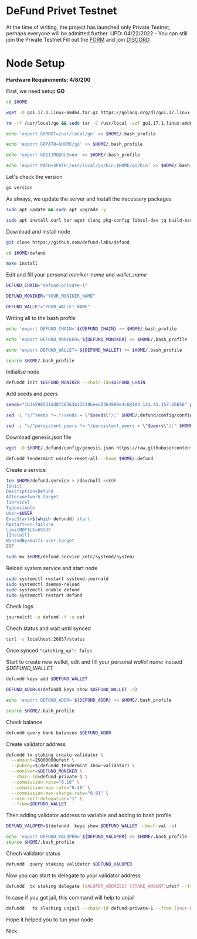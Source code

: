 # **DeFund Privet Testnet**

At the time of writing, the project has launched only Private Testnet, perhaps everyone will be admitted further.
UPD: 04/22/2022 - You can still join the Private Testnet
Fill out the [FORM](https://docs.google.com/forms/d/e/1FAIpQLSfqw1F6cDCsEt1Qmn70oIp3tdvcPFvRyk9Nd4mFacelhzQFYA/viewform) and join [DISCORD](https://discord.gg/5D4Mdetf)

# **Node Setup**

**Hardware Requirements: 4/8/200**

First, we need setup **GO**

```bash
cd $HOME

wget -O go1.17.1.linux-amd64.tar.gz https://golang.org/dl/go1.17.linux-amd64.tar.gz

rm -rf /usr/local/go && sudo tar -C /usr/local -xzf go1.17.1.linux-amd64.tar.gz && rm go1.17.1.linux-amd64.tar.gz

echo 'export GOROOT=/usr/local/go' >> $HOME/.bash_profile

echo 'export GOPATH=$HOME/go' >> $HOME/.bash_profile

echo 'export GO111MODULE=on' >> $HOME/.bash_profile

echo 'export PATH=$PATH:/usr/local/go/bin:$HOME/go/bin' >> $HOME/.bash_profile && . $HOME/.bash_profile
```


Let's check the version
```bash
go version
```

As always, we update the server and install the necessary packages
```bash
sudo apt update && sudo apt upgrade -y

sudo apt install curl tar wget clang pkg-config libssl-dev jq build-essential bsdmainutils git make ncdu gcc git jq chrony liblz4-tool -y
```

Download and install node
```bash
git clone https://github.com/defund-labs/defund

cd $HOME/defund

make install
```

Edit and fill your personal _moniker-name_ and _wallet_name_
```bash
DEFUND_CHAIN="defund-private-1"

DEFUND_MONIKER="YOUR_MONIKER_NAME"

DEFUND_WALLET="YOUR_WALLET_NAME"
```

Writing all to the bash profile
```bash
echo 'export DEFUND_CHAIN='${DEFUND_CHAIN} >> $HOME/.bash_profile

echo 'export DEFUND_MONIKER='${DEFUND_MONIKER} >> $HOME/.bash_profile

echo 'export DEFUND_WALLET='${DEFUND_WALLET} >> $HOME/.bash_profile

source $HOME/.bash_profile
```

Initialise node
```bash
defundd init $DEFUND_MONIKER --chain-id=$DEFUND_CHAIN
```

Add seeds and peers
```bash
seeds="1b3e596531dd8f36363b13339beed2364900e4c6@104.131.41.157:26656" peers="111ba4e5ae97d5f294294ea6ca03c17506465ec5@208.68.39.221:26656,26c42b6c3e8940c5433a5601464c4b370ab32cb4@139.162.146.250:26656"

sed -i "s/^seeds *=.*/seeds = \"$seeds\"/;" $HOME/.defund/config/config.toml

sed -i "s/^persistent_peers *=.*/persistent_peers = \"$peers\"/;" $HOME/.defund/config/config.toml
```

Download genesis.json file
```bash
wget -O $HOME/.defund/config/genesis.json https://raw.githubusercontent.com/schnetzlerjoe/defund/main/testnet/private/genesis.json

defundd tendermint unsafe-reset-all --home $HOME/.defund
```

Create a service
```bash
tee $HOME/defund.service > /dev/null <<EOF
[Unit]
Description=Defund
After=network.target
[Service]
Type=simple
User=$USER
ExecStart=$(which defundd) start
Restart=on-failure
LimitNOFILE=65535
[Install]
WantedBy=multi-user.target
EOF

sudo mv $HOME/defund.service /etc/systemd/system/
```

Reload system service and start node
```bash
sudo systemctl restart systemd-journald
sudo systemctl daemon-reload
sudo systemctl enable defund
sudo systemctl restart defund
```

Check logs
```bash
journalctl -u defund -f -o cat
```

Chech status and wait until synced
```bash
curl -s localhost:26657/status
```

Once synced `"catching_up": false`

Start to create new wallet, edit and fill your personal _wallet name_ instaed _$DEFUND_WALLET_
```bash
defundd keys add $DEFUND_WALLET

DEFUND_ADDR=$(defundd keys show $DEFUND_WALLET -a)

echo 'export DEFUND_ADDR='${DEFUND_ADDR} >> $HOME/.bash_profile

source $HOME/.bash_profile
```

Check balance
```bash
defundd query bank balances $DEFUND_ADDR
```

Create validator address
```bash
defundd tx staking create-validator \
  --amount=25000000ufetf \
  --pubkey=$(defundd tendermint show-validator) \
  --moniker=$DEFUND_MONIKER \
  --chain-id=defund-private-1 \
  --commission-rate="0.10" \
  --commission-max-rate="0.20" \
  --commission-max-change-rate="0.01" \
  --min-self-delegation="1" \
  --from=$DEFUND_WALLET
```

Then adding validator address to variable and adding to bash profile
```bash
DEFUND_VALOPER=$(defundd  keys show $DEFUND_WALLET --bech val -a)

echo 'export DEFUND_VALOPER='${DEFUND_VALOPER} >> $HOME/.bash_profile
source $HOME/.bash_profile
```

Chech validator status
```bash
defundd  query staking validator $DEFUND_VALOPER
```

Now you can start to delegate to your validator address
```bash
defundd  tx staking delegate [VALOPER_ADDRESS] [STAKE_AMOUNT]ufetf --from [your-key-name] --chain-id defund-private-1
```

In case if you got jail, this command will help to unjail
```bash
defundd   tx slashing unjail --chain-id defund-private-1 --from [your-key-name]
```


Hope it helped you to tun your node

Nick




